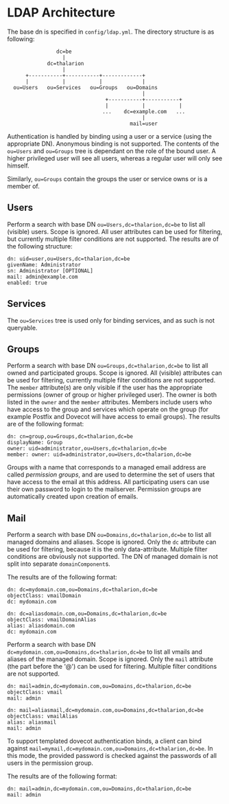 # LDAP Architecture

The base dn is specified in `config/ldap.yml`. The directory structure is as following:
```
                dc=be
                  |
             dc=thalarion
                  |
      +-----------+-----------+-------------+
      |           |           |             |
  ou=Users   ou=Services   ou=Groups   ou=Domains
                                            |
                                +-----------+-----------+
                                |           |           |
                               ...    dc=example.com   ...
                                            |
                                        mail=user

```

Authentication is handled by binding using a user or a service (using the appropriate DN). Anonymous binding is not supported. The contents of the `ou=Users` and `ou=Groups` tree is dependant on the role of the bound user. A higher privileged user will see all users, whereas a regular user will only see himself.

Similarly, `ou=Groups` contain the groups the user or service owns or is a member of.

## Users

Perform a search with base DN `ou=Users,dc=thalarion,dc=be` to list all (visible) users. Scope is ignored. All user attributes can be used for filtering, but currently multiple filter conditions are not supported.
The results are of the following structure:

```
dn: uid=user,ou=Users,dc=thalarion,dc=be
givenName: Administrator
sn: Administrator [OPTIONAL]
mail: admin@example.com
enabled: true
```

## Services

The `ou=Services` tree is used only for binding services, and as such is not queryable.

## Groups

Perform a search with base DN `ou=Groups,dc=thalarion,dc=be` to list all owned and participated groups. Scope is ignored. All (visible) attributes can be used for filtering, currently multiple filter conditions are not supported. The `member` attribute(s) are only visible if the user has the appropriate permissions (owner of group or higher privileged user). The owner is both listed in the `owner` and the `member` attributes. Members include users who have access to the group and services which operate on the group (for example Postfix and Dovecot will have access to email groups).
The results are of the following format:

```
dn: cn=group,ou=Groups,dc=thalarion,dc=be
displayName: Group
owner: uid=administrator,ou=Users,dc=thalarion,dc=be
member: owner: uid=administrator,ou=Users,dc=thalarion,dc=be

```

Groups with a name that corresponds to a managed email address are called *permission groups*, and are used to determine the set of users that have access to the email at this address. All participating users can use their own password to login to the mailserver. Permission groups are automatically created upon creation of emails.

## Mail

Perform a search with base DN `ou=Domains,dc=thalarion,dc=be` to list all managed domains and aliases. Scope is ignored. Only the `dc` attribute can be used for filtering, because it is the only data-attribute. Multiple filter conditions are obviously not supported. The DN of managed domain is not split into separate `domainComponent`s.

The results are of the following format:

```
dn: dc=mydomain.com,ou=Domains,dc=thalarion,dc=be
objectClass: vmailDomain
dc: mydomain.com

dn: dc=aliasdomain.com,ou=Domains,dc=thalarion,dc=be
objectClass: vmailDomainAlias
alias: aliasdomain.com
dc: mydomain.com
```

Perform a search with base DN `dc=mydomain.com,ou=Domains,dc=thalarion,dc=be` to list all vmails and aliases of the managed domain. Scope is ignored. Only the `mail` attribute (the part before the '@') can be used for filtering. Multiple filter conditions are not supported.

```
dn: mail=admin,dc=mydomain.com,ou=Domains,dc=thalarion,dc=be
objectClass: vmail
mail: admin

dn: mail=aliasmail,dc=mydomain.com,ou=Domains,dc=thalarion,dc=be
objectClass: vmailAlias
alias: aliasmail
mail: admin
```

To support templated dovecot authentication binds, a client can bind against `mail=mymail,dc=mydomain.com,ou=Domains,dc=thalarion,dc=be`. In this mode, the provided password is checked against the passwords of all users in the permission group.

The results are of the following format:

```
dn: mail=admin,dc=mydomain.com,ou=Domains,dc=thalarion,dc=be
mail: admin

```
